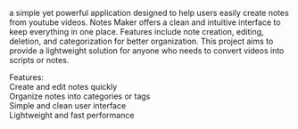 a simple yet powerful application designed to help users easily create notes from youtube videos. Notes Maker offers a clean and intuitive interface to keep everything in one place. Features include note creation, editing, deletion, and categorization for better organization. This project aims to provide a lightweight solution for anyone who needs to convert videos into scripts or notes.  
     
Features:      
Create and edit notes quickly      
Organize notes into categories or tags        
Simple and clean user interface       
Lightweight and fast performance 
  

